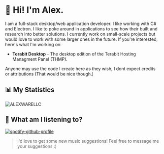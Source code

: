 # 👋 Hi! I'm Alex.
I am a full-stack desktop/web application developer. I like working with C# and Electron. I like to poke around in applications to see how their built and research into better solutions. I currently work on small-scale projects but would love to work with some larger ones in the future. If you're interested, here's what I'm working on:

- **Terabit Desktop** - The desktop edition of the Terabit Hosting Managment Panel (THMP).

Anyone may use the code I create here as they wish, I dont expect credits or attributions (That would be nice though.)

## 📊 My Statistics

![ALEXWARELLC](https://github-readme-stats.vercel.app/api?username=ALEXWARELLC&show_icons=true&theme=transparent)

## 🎵 What am I listening to?

[![spotify-github-profile](https://spotify-github-profile.vercel.app/api/view?uid=31obkbf3ds6mvgxireqf4osxbcfe&cover_image=true&theme=default&show_offline=true&background_color=121212&interchange=true)]([https://spotify-github-profile.vercel.app/api/view?uid=31obkbf3ds6mvgxireqf4osxbcfe&redirect=true](https://open.spotify.com/user/31obkbf3ds6mvgxireqf4osxbcfe))


> I'd love to get some new music suggestions! Feel free to message me your suggestions :)
